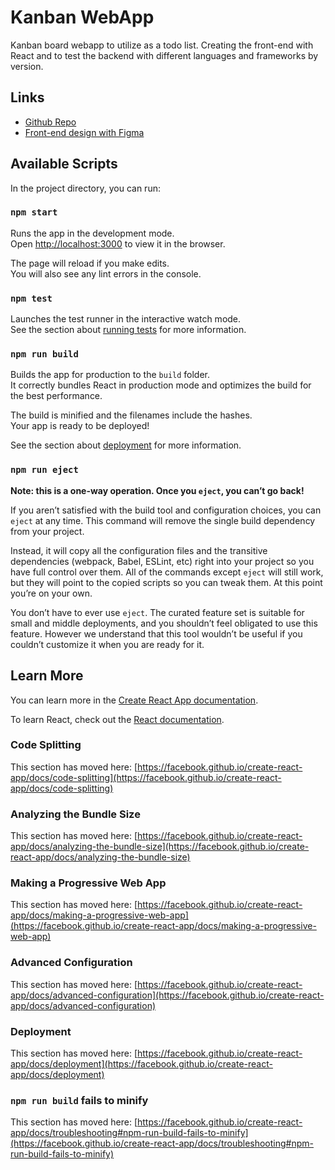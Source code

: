 # Kanban WebApp

Kanban board webapp to utilize as a todo list. Creating the front-end with React and to test the backend with different languages and frameworks by version.

## Links
+ [Github Repo](https://github.com/NewIncome/kanban)
+ [Front-end design with Figma](https://www.figma.com/file/h1R24kAd9kHowfrysVbQuF/Kanban.v1)


## Available Scripts

In the project directory, you can run:

### `npm start`

Runs the app in the development mode.\
Open [http://localhost:3000](http://localhost:3000) to view it in the browser.

The page will reload if you make edits.\
You will also see any lint errors in the console.

### `npm test`

Launches the test runner in the interactive watch mode.\
See the section about [running tests](https://facebook.github.io/create-react-app/docs/running-tests) for more information.

### `npm run build`

Builds the app for production to the `build` folder.\
It correctly bundles React in production mode and optimizes the build for the best performance.

The build is minified and the filenames include the hashes.\
Your app is ready to be deployed!

See the section about [deployment](https://facebook.github.io/create-react-app/docs/deployment) for more information.

### `npm run eject`

**Note: this is a one-way operation. Once you `eject`, you can’t go back!**

If you aren’t satisfied with the build tool and configuration choices, you can `eject` at any time. This command will remove the single build dependency from your project.

Instead, it will copy all the configuration files and the transitive dependencies (webpack, Babel, ESLint, etc) right into your project so you have full control over them. All of the commands except `eject` will still work, but they will point to the copied scripts so you can tweak them. At this point you’re on your own.

You don’t have to ever use `eject`. The curated feature set is suitable for small and middle deployments, and you shouldn’t feel obligated to use this feature. However we understand that this tool wouldn’t be useful if you couldn’t customize it when you are ready for it.

## Learn More

You can learn more in the [Create React App documentation](https://facebook.github.io/create-react-app/docs/getting-started).

To learn React, check out the [React documentation](https://reactjs.org/).

### Code Splitting

This section has moved here: [https://facebook.github.io/create-react-app/docs/code-splitting](https://facebook.github.io/create-react-app/docs/code-splitting)

### Analyzing the Bundle Size

This section has moved here: [https://facebook.github.io/create-react-app/docs/analyzing-the-bundle-size](https://facebook.github.io/create-react-app/docs/analyzing-the-bundle-size)

### Making a Progressive Web App

This section has moved here: [https://facebook.github.io/create-react-app/docs/making-a-progressive-web-app](https://facebook.github.io/create-react-app/docs/making-a-progressive-web-app)

### Advanced Configuration

This section has moved here: [https://facebook.github.io/create-react-app/docs/advanced-configuration](https://facebook.github.io/create-react-app/docs/advanced-configuration)

### Deployment

This section has moved here: [https://facebook.github.io/create-react-app/docs/deployment](https://facebook.github.io/create-react-app/docs/deployment)

### `npm run build` fails to minify

This section has moved here: [https://facebook.github.io/create-react-app/docs/troubleshooting#npm-run-build-fails-to-minify](https://facebook.github.io/create-react-app/docs/troubleshooting#npm-run-build-fails-to-minify)


<!--  PLANNING

// to implement: Categories(dropDown): Work, Personal, House/Chores, Social/Fun
// to implement: This Week(dropDown): Month, another week, anoter Month
> Base Categories to View
List All | Due | Upcoming | This Week |	Done		(5), (all:8)
						/			  \
				| Fresh | Doing | Done |

> Filters:
  -All, -Date(past, thisWeeks, nextWeeks+),
  -ThisWeeks(status: done, doing, blanc)
  -All+Done

> Store
  -store=[{},{},...]; each {} is a task
  -each Ta, has the following properties/keys: name, details, date, status,
> Basic demo store info
	[
	  {
	    name: '',
	    details: '',
	    status: 'blanc',
	    dateCreated: '',
	    dateDue: '',
	    date2work: '',
	  },
	]
> Components + Props
  -Board(base) > Props: store	=> = it's state
  -Column s > Props: title:'', tasks:[{},...]	=> = it's state
  -Task s > Props: ...details...	=> = it's state

 -->